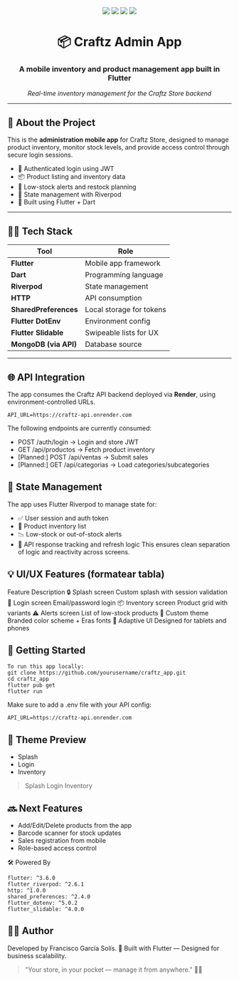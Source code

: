 <p align="center">
  <img src="https://img.shields.io/badge/Flutter-3.6+-blue?style=for-the-badge"/>
  <img src="https://img.shields.io/badge/Riverpod-State%20Management-green?style=for-the-badge"/>
  <img src="https://img.shields.io/badge/API-Connected-brightgreen?style=for-the-badge"/>
  <img src="https://img.shields.io/badge/Mobile-Admin%20App-purple?style=for-the-badge"/>
</p>

<h1 align="center">📦 Craftz Admin App</h1>
<h3 align="center">A mobile inventory and product management app built in Flutter</h3>

<p align="center">
  <em>Real-time inventory management for the Craftz Store backend</em>
</p>

---

## 📲 About the Project

This is the **administration mobile app** for Craftz Store, designed to manage product inventory, monitor stock levels, and provide access control through secure login sessions.

- 🔐 Authenticated login using JWT
- 📦 Product listing and inventory data
- 🛒 Low-stock alerts and restock planning
- 🧠 State management with Riverpod
- 📲 Built using Flutter + Dart

---

## 🧑‍💻 Tech Stack

| Tool | Role |
|------|------|
| **Flutter** | Mobile app framework |
| **Dart** | Programming language |
| **Riverpod** | State management |
| **HTTP** | API consumption |
| **SharedPreferences** | Local storage for tokens |
| **Flutter DotEnv** | Environment config |
| **Flutter Slidable** | Swipeable lists for UX |
| **MongoDB (via API)** | Database source |

---

## 🌐 API Integration

The app consumes the Craftz API backend deployed via **Render**, using environment-controlled URLs.

```env
API_URL=https://craftz-api.onrender.com
```

The following endpoints are currently consumed:
- POST /auth/login → Login and store JWT
- GET /api/productos → Fetch product inventory
- [Planned:] POST /api/ventas → Submit sales
- [Planned:] GET /api/categorias → Load categories/subcategories

## 🧠 State Management
The app uses Flutter Riverpod to manage state for:
- ✅ User session and auth token
- 🧺 Product inventory list
- 📉 Low-stock or out-of-stock alerts
- 🔄 API response tracking and refresh logic
This ensures clean separation of logic and reactivity across screens.

## 💡 UI/UX Features (formatear tabla)
Feature	Description
🔒 Splash screen	Custom splash with session validation
🧾 Login screen	Email/password login
📦 Inventory screen	Product grid with variants
⚠️ Alerts screen	List of low-stock products
🎨 Custom theme	Branded color scheme + Eras fonts
📱 Adaptive UI	Designed for tablets and phones

## 🚀 Getting Started
```
To run this app locally:
git clone https://github.com/yourusername/craftz_app.git
cd craftz_app
flutter pub get
flutter run
```
Make sure to add a .env file with your API config:
```
API_URL=https://craftz-api.onrender.com
```

## 🎨 Theme Preview
- Splash	
- Login
- Inventory

> Splash	Login	Inventory

## 🔜 Next Features
- Add/Edit/Delete products from the app
- Barcode scanner for stock updates
- Sales registration from mobile
- Role-based access control

🛠️ Powered By
```
flutter: ^3.6.0
flutter_riverpod: ^2.6.1
http: ^1.0.0
shared_preferences: ^2.4.0
flutter_dotenv: ^5.0.2
flutter_slidable: ^4.0.0
```

## 👨‍💻 Author
Developed by Francisco García Solís.
🚀 Built with Flutter — Designed for business scalability.

> "Your store, in your pocket — manage it from anywhere." 🧵📱

